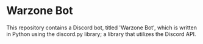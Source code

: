 # Warzone Bot
This repository contains a Discord bot, titled 'Warzone Bot', which is written in Python using the discord.py library; a library that utilizes the Discord API.
